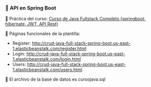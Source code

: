 ### 🌟 **API en Spring Boot**

🔔 Práctica del curso: [Curso de Java Fullstack Completo (springboot, hibernate, JWT, API Rest)](https://www.youtube.com/watch?v=7vHzVN0EiQc&t=15856s&ab_channel=LucasMoy)

🔔 Páginas funcionales de la plantilla:
- Register: http://crud-java-full-stack-spring-boot.us-east-1.elasticbeanstalk.com/register.html
- Login: http://crud-java-full-stack-spring-boot.us-east-1.elasticbeanstalk.com/login.html
- Users: http://crud-java-full-stack-spring-boot.us-east-1.elasticbeanstalk.com/users.html

🔔 El archivo de la base de datos es cursojava.sql